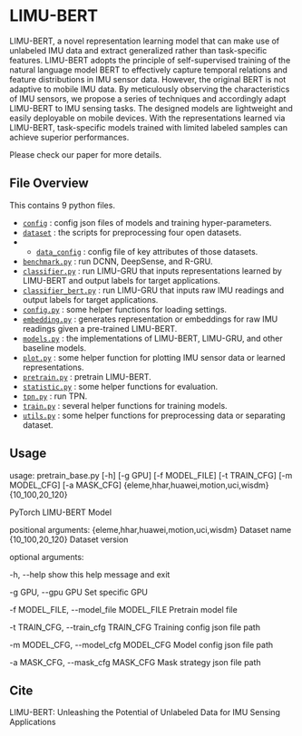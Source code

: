 # LIMU-BERT
LIMU-BERT, a novel representation learning model that can make use of unlabeled IMU data and extract generalized rather than task-specific features. 
LIMU-BERT adopts the principle of self-supervised training of the natural language model BERT to effectively capture temporal relations and feature distributions in IMU sensor data. 
However, the original BERT is not adaptive to mobile IMU data. 
By meticulously observing the characteristics of IMU sensors, we propose a series of techniques and accordingly adapt LIMU-BERT to IMU sensing tasks. The designed models are lightweight and easily deployable on mobile devices. 
With the representations learned via LIMU-BERT, task-specific models trained with limited labeled samples can achieve superior performances. 

Please check our paper for more details.
## File Overview
This contains 9 python files.
- [`config`](./config) : config json files of models and training hyper-parameters.
- [`dataset`](./dataset) : the scripts for preprocessing four open datasets.
- - [`data_config`](./dataset/data_config.json) : config file of key attributes of those datasets.
- [`benchmark.py`](./benchmark.py) : run DCNN, DeepSense, and R-GRU.
- [`classifier.py`](./classifier.py) : run LIMU-GRU that inputs representations learned by LIMU-BERT and output labels for target applications.
- [`classifier_bert.py`](./classifier_bert.py) : run LIMU-GRU that inputs raw IMU readings and output labels for target applications.
- [`config.py`](./config.py) : some helper functions for loading settings.
- [`embedding.py`](./embedding.py) : generates representation or embeddings for raw IMU readings given a pre-trained LIMU-BERT.
- [`models.py`](./models.py) : the implementations of LIMU-BERT, LIMU-GRU, and other baseline models.
- [`plot.py`](./plot.py) : some helper function for plotting IMU sensor data or learned representations.
- [`pretrain.py`](./pretrain.py) : pretrain LIMU-BERT.
- [`statistic.py`](./statistic.py) : some helper functions for evaluation.
- [`tpn.py`](./tpn.py) : run TPN.
- [`train.py`](./train.py) : several helper functions for training models.
- [`utils.py`](./utils.py) : some helper functions for preprocessing data or separating dataset.


## Usage
usage: pretrain_base.py [-h] [-g GPU] [-f MODEL_FILE] [-t TRAIN_CFG] [-m MODEL_CFG] [-a MASK_CFG] {eleme,hhar,huawei,motion,uci,wisdm} {10_100,20_120}

PyTorch LIMU-BERT Model

positional arguments:
  {eleme,hhar,huawei,motion,uci,wisdm}
                        Dataset name
  {10_100,20_120}       Dataset version

optional arguments:

  -h, --help            show this help message and exit

  -g GPU, --gpu GPU     Set specific GPU

  -f MODEL_FILE, --model_file MODEL_FILE        Pretrain model file

  -t TRAIN_CFG, --train_cfg TRAIN_CFG       Training config json file path

  -m MODEL_CFG, --model_cfg MODEL_CFG       Model config json file path

  -a MASK_CFG, --mask_cfg MASK_CFG      Mask strategy json file path

## Cite
LIMU-BERT: Unleashing the Potential of Unlabeled Data for IMU Sensing Applications


